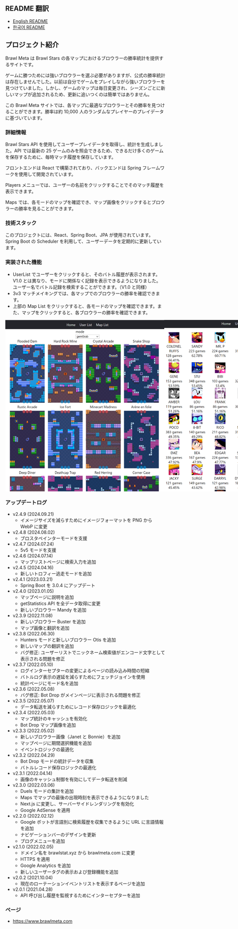 ## README 翻訳

- [English README](README.md)
- [한국어 README](README-KO.md)

## プロジェクト紹介

Brawl Meta は Brawl Stars の各マップにおけるブロウラーの勝率統計を提供するサイトです。

ゲームに勝つためには強いブロウラーを選ぶ必要がありますが、公式の勝率統計は存在しませんでした。以前は自分でゲームをプレイしながら強いブロウラーを見つけていました。しかし、ゲームのマップは毎日変更され、シーズンごとに新しいマップが追加されるため、更新に追いつくのは簡単ではありません。

この Brawl Meta サイトでは、各マップに最適なブロウラーとその勝率を見つけることができます。勝率は約 10,000 人のランダムなプレイヤーのプレイデータに基づいています。

### 詳細情報

Brawl Stars API を使用してユーザープレイデータを取得し、統計を生成しました。API では最新の 25 ゲームのみを照会できるため、できるだけ多くのゲームを保存するために、毎時マッチ履歴を保存しています。

フロントエンドは React で構築されており、バックエンドは Spring フレームワークを使用して開発されています。

Players メニューでは、ユーザーの名前をクリックすることでそのマッチ履歴を表示できます。

Maps では、各モードのマップを確認でき、マップ画像をクリックするとブロウラーの勝率を見ることができます。

### 技術スタック

このプロジェクトには、React、Spring Boot、JPA が使用されています。
Spring Boot の Scheduler を利用して、ユーザーデータを定期的に更新しています。

### 実装された機能

- UserList でユーザーをクリックすると、そのバトル履歴が表示されます。V1.0 とは異なり、モードに関係なく記録を表示できるようになりました。
  ユーザー名でバトル記録を検索することができます。（V1.0 と同様）
- 3v3 マッチメイキングでは、各マップでのブロウラーの勝率を確認できます。
- 上部の Map List をクリックすると、各モードのマップを確認できます。また、マップをクリックすると、各ブロウラーの勝率を確認できます。

<div style="display:flex">
<img src="./readmeImage/mapListCapture.PNG" width ="500px">
<img src="./readmeImage/mapCapture.PNG" width ="500px">
</div>

### アップデートログ

- v2.4.9 (2024.09.21)
  - イメージサイズを減らすためにイメージフォーマットを PNG から WebP に変更
- v2.4.8 (2024.08.02)
  - ブロスタペインターモードを支援
- v2.4.7 (2024.07.24)
  - 5v5 モードを支援
- v2.4.6 (2024.07.14)
  - マップリストページに検索入力を追加
- v2.4.5 (2024.04.16)
  - 新しいトロフィー逃走モードを追加
- v2.4.1 (2023.03.21)
  - Spring Boot を 3.0.4 にアップデート
- v2.4.0 (2023.01.05)
  - マップページに説明を追加
  - getStatistics API を全データ取得に変更
  - 新しいブロウラー Mandy を追加
- v2.3.9 (2022.11.08)
  - 新しいブロウラー Buster を追加
  - マップ画像と翻訳を追加
- v2.3.8 (2022.06.30)
  - Hunters モードと新しいブロウラー Otis を追加
  - 新しいマップの翻訳を追加
  - バグ修正: ユーザーリストでニックネーム検索値がエンコード文字として表示される問題を修正
- v2.3.7 (2022.05.10)
  - ログインターセプターの変更によるページの読み込み時間の短縮
  - バトルログ表示の遅延を減らすためにフェッチジョインを使用
  - 統計ページにモード名を追加
- v2.3.6 (2022.05.08)
  - バグ修正: Bot Drop がメインページに表示される問題を修正
- v2.3.5 (2022.05.07)
  - データ転送を減らすためにレコード保存ロジックを最適化
- v2.3.4 (2022.05.03)
  - マップ統計のキャッシュを有効化
  - Bot Drop マップ画像を追加
- v2.3.3 (2022.05.02)
  - 新しいブロウラー画像（Janet と Bonnie）を追加
  - マップページに期間選択機能を追加
  - イベントロジックの最適化
- v2.3.2 (2022.04.29)
  - Bot Drop モードの統計データを収集
  - バトルレコード保存ロジックの最適化
- v2.3.1 (2022.04.14)
  - 画像のキャッシュ制御を有効にしてデータ転送を削減
- v2.3.0 (2022.03.06)
  - Duels モードの集計を追加
  - Maps でマップの最後の出現時刻を表示できるようになりました
  - Next.js に変更し、サーバーサイドレンダリングを有効化
  - Google AdSense を適用
- v2.2.0 (2022.02.12)
  - Google ボットが言語別に検索履歴を収集できるように URL に言語情報を追加
  - ナビゲーションバーのデザインを更新
  - ブログメニューを追加
- v2.1.0 (2022.02.05)
  - ドメイン名を brawlstat.xyz から brawlmeta.com に変更
  - HTTPS を適用
  - Google Analytics を追加
  - 新しいユーザータグの表示および登録機能を追加
- v2.0.2 (2021.10.04)
  - 現在のローテーションイベントリストを表示するページを追加
- v2.0.1 (2021.04.28)
  - API 呼び出し履歴を監視するためにインターセプターを追加

### ページ

- https://www.brawlmeta.com
